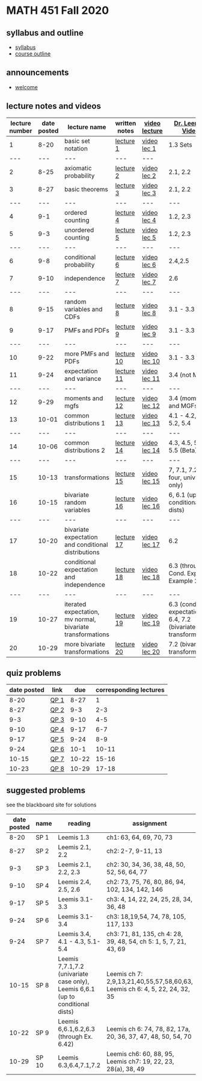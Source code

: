 # MATH 451 Fall 2020 

## syllabus and outline

- [syllabus](syllabus/syllabus.pdf)
- [course outline](student_outline.pdf)

## announcements

- [welcome](announce/welcome.md)

## lecture notes and videos

lecture number | date posted | lecture name | written notes | [video lecture](https://www.youtube.com/playlist?list=PL8bivwGDerXoGLimP2BkNzXXDQNymX44y) | [Dr. Leemis's Videos](http://www.math.wm.edu/~leemis/videos/probability/) | 
--- | ---|---|---|---|---
1|8-20 | basic set notation | [lecture 1](lns/lec1.pdf) | [video lec 1](https://youtu.be/NF-UOA2rXZ4) | 1.3 Sets |
---|---|---|---|---
2|8-25 | axiomatic probability | [lecture 2](lns/lec2.pdf) | [video lec 2](https://youtu.be/iFYm5HjicjM) | 2.1, 2.2 |
3|8-27 | basic theorems | [lecture 3](lns/lec3.pdf) | [video lec 3](https://youtu.be/5_0NSyIAfo0) | 2.1, 2.2 |
--- | ---|---|---|---|---
4|9-1 | ordered counting | [lecture 4](lns/lec4.pdf) | [video lec 4](https://youtu.be/XxdEyJmVJPU) | 1.2, 2.3 |
5|9-3 | unordered counting | [lecture 5](lns/lec5.pdf) | [video lec 5](https://youtu.be/Fm7k6B8z4Gg) | 1.2, 2.3 |
--- | ---|---|---|---|---
6|9-8 | conditional probability | [lecture 6](lns/lec6.pdf) | [video lec 6](https://youtu.be/Bfmm6aN_Gxk) | 2.4,2.5 |
7|9-10 | independence | [lecture 7](lns/lec7.pdf) | [video lec 7](https://youtu.be/8vwDgW9TS-8) | 2.6 |
--- | ---|---|---|---|---
8|9-15 | random variables and CDFs | [lecture 8](lns/lec8.pdf) | [video lec 8](https://youtu.be/49496Ozk2qo) | 3.1 - 3.3 |
9|9-17 | PMFs and PDFs | [lecture 9](lns/lec9.pdf) | [video lec 9](https://youtu.be/6s6-eQQqwlw) | 3.1 - 3.3 |
--- | ---|---|---|---|---
10|9-22 | more PMFs and PDFs | [lecture 10](lns/lec10.pdf) | [video lec 10](https://youtu.be/yLHu-Z7qMSw) | 3.1 - 3.3 |
11|9-24 | expectation and variance | [lecture 11](lns/lec11.pdf) | [video lec 11](https://youtu.be/HpPvCJpZjtA) | 3.4 (not MGFs)|
--- | ---|---|---|---|---
12|9-29 | moments and mgfs | [lecture 12](lns/lec12.pdf) | [video lec 12](https://youtu.be/LNTt0wyshBk) | 3.4 (moments and MGFs) |
13|10-01 | common distributions 1 | [lecture 13](lns/lec13.pdf) | [video lec 13](https://youtu.be/FKHA_zzXKns) | 4.1 - 4.2, 5.1, 5.2, 5.4|
--- | ---|---|---|---|---
14|10-06 | common distributions 2 | [lecture 14](lns/lec14.pdf) | [video lec 14](https://youtu.be/RnQN3XzoMs8) | 4.3, 4.5, 5.3, 5.5 (Beta)|
--- | ---|---|---|---|---
15|10-13 | transformations | [lecture 15](lns/lec15.pdf) | [video lec 15](https://youtu.be/LL7DZeIZk1g) | 7, 7.1, 7.2 (first four, univariate only) |
16|10-15 | bivariate random variables | [lecture 16](lns/lec16.pdf) | [video lec 16](https://youtu.be/pEBghuHXKC8) | 6, 6.1 (up to conditional dists) |
--- | ---|---|---|---|---
17|10-20 | bivariate expectation and conditional distributions | [lecture 17](lns/lec17.pdf) | [video lec 17](https://youtu.be/NgEL-W-foM8) | 6.2|
18|10-22 | conditional expectation and independence | [lecture 18](lns/lec18.pdf) | [video lec 18](https://youtu.be/AWz6Hifq1DY) | 6.3 (through Cond. Expect. Example 2)  |
--- | ---|---|---|---|---
19|10-27 | iterated expectation, mv normal, bivariate transformations | [lecture 19](lns/lec19.pdf) | [video lec 19](https://youtu.be/57wuKiU4MzY) | 6.3 (condtional expectation), 6.4, 7.2 (bivariate transformations) |
20|10-29 | more bivariate transformations | [lecture 20](lns/lec20.pdf) | [video lec 20](https://youtu.be/lJKejjvW0No) | 7.2 (bivariate transformations) |


## quiz problems

date posted | link | due | corresponding lectures
--- | --- | --- | ---
8-20 | [QP 1](qp/qp1.pdf) | 8-27 | 1
8-27 | [QP 2](qp/qp2.pdf) | 9-3 | 2-3
9-3 | [QP 3](qp/qp3.pdf) | 9-10| 4-5
9-10 | [QP 4](qp/qp4.pdf) | 9-17| 6-7
9-17 | [QP 5](qp/qp5.pdf) | 9-24| 8-9
9-24 | [QP 6](qp/qp6.pdf) | 10-1| 10-11
10-15 | [QP 7](qp/qp7.pdf) | 10-22 | 15-16
10-23 | [QP 8](qp/qp8.pdf) | 10-29 | 17-18

## suggested problems

see the blackboard site for solutions

date posted | name |  reading| assignment | corresponding lectures
--- | --- | --- |--- | ---
8-20 | SP 1 | Leemis 1.3 | ch1: 63, 64, 69, 70, 73 | 1
8-27 | SP 2 | Leemis 2.1, 2.2 | ch2: 2-7, 9-11, 13 | 2-3
9-3 | SP 3 | Leemis 2.1, 2.2, 2.3 | ch2: 30, 34, 36, 38, 48, 50, 52, 56, 64, 77| 4-5
9-10 | SP 4 | Leemis 2.4, 2.5, 2.6 | ch2: 73, 75, 76, 80, 86, 94, 102, 134, 142, 146 | 6-7
9-17 | SP 5 | Leemis 3.1-3.3 | ch3: 4, 14, 22, 24, 25, 28, 34, 36, 48 | 8-9
9-24 | SP 6 | Leemis 3.1-3.4 | ch3: 18,19,54, 74, 78, 105, 117, 133 | 10-11
9-24 | SP 7 | Leemis 3.4, 4.1 - 4.3, 5.1-5.4 | ch3: 71, 81, 135, ch 4: 28, 39, 48, 54, ch 5: 1, 5, 7, 21, 43, 69| 12-14
10-15 | SP 8 | Leemis 7,7.1,7.2 (univariate case only), Leemis 6,6.1 (up to conditional dists) | Leemis ch 7: 2,9,13,21,40,55,57,58,60,63, Leemis ch 6: 4, 5, 22, 24, 32, 35  | 15-16
10-22 | SP 9 | Leemis 6,6.1,6.2,6.3 (through Ex. 6.42) | Leemis ch 6: 74, 78, 82, 17a, 20, 36, 37, 47, 48, 50, 54, 70 | 17-18
10-29 | SP 10 | Leemis 6.3,6.4,7.1,7.2 | Leemis ch6: 60, 88, 95, Leemis ch7: 19, 22, 23, 28(a), 38, 49 | 19-20


